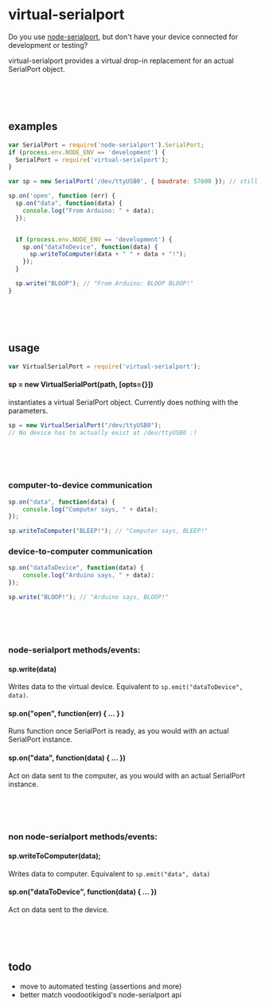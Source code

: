 # virtual-serialport
Do you use [node-serialport](https://github.com/voodootikigod/node-serialport), but don't have your device connected for development or testing?

virtual-serialport provides a virtual drop-in replacement for an actual SerialPort object.

<br><br><br>
## examples
```javascript
var SerialPort = require('node-serialport').SerialPort;
if (process.env.NODE_ENV == 'development') {
  SerialPort = require('virtual-serialport');
}

var sp = new SerialPort('/dev/ttyUSB0', { baudrate: 57600 }); // still works if NODE_ENV is set to development!

sp.on('open', function (err) {
  sp.on("data", function(data) {
    console.log("From Arduino: " + data);
  });


  if (process.env.NODE_ENV == 'development') {
    sp.on("dataToDevice", function(data) {
      sp.writeToComputer(data + " " + data + "!");
    });
  }

  sp.write("BLOOP"); // "From Arduino: BLOOP BLOOP!"
}
```

<br><br><br>

## usage
```javascript
var VirtualSerialPort = require('virtual-serialport');
```

#### sp = new VirtualSerialPort(path, [opts={}])
instantiates a virtual SerialPort object. Currently does nothing with the parameters.

```javascript
sp = new VirtualSerialPort("/dev/ttyUSB0");
// No device has to actually exist at /dev/ttyUSB0 :)
```

<br><br><br>
### computer-to-device communication

```javascript
sp.on("data", function(data) {
	console.log("Computer says, " + data);
});

sp.writeToComputer("BLEEP!"); // "Computer says, BLEEP!"
```

### device-to-computer communication

```javascript
sp.on("dataToDevice", function(data) {
	console.log("Arduino says, " + data):
});

sp.write("BLOOP!"); // "Arduino says, BLOOP!"
```

<br><br><br>
### node-serialport methods/events:
#### sp.write(data)
Writes data to the virtual device.
Equivalent to `sp.emit("dataToDevice", data)`.

#### sp.on("open", function(err) { ... } )
Runs function once SerialPort is ready, as you would with an actual SerialPort instance.


#### sp.on("data", function(data) { ... })
Act on data sent to the computer, as you would with an actual SerialPort instance.

<br><br><br>
### non node-serialport methods/events:
#### sp.writeToComputer(data);
Writes data to computer.
Equivalent to `sp.emit("data", data)`


#### sp.on("dataToDevice", function(data) { ... })
Act on data sent to the device.

<br><br><br>
## todo
- move to automated testing (assertions and more)
- better match voodootikigod's node-serialport api
